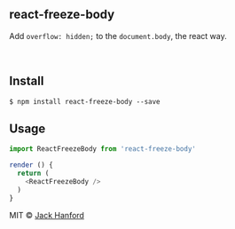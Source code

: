 ## react-freeze-body

Add `overflow: hidden;` to the `document.body`, the react way.

<br />

## Install

```
$ npm install react-freeze-body --save
```

## Usage

```js
import ReactFreezeBody from 'react-freeze-body'

render () {
  return (
    <ReactFreezeBody />
  )
}
```

MIT © [Jack Hanford](http://jackhanford.com)
